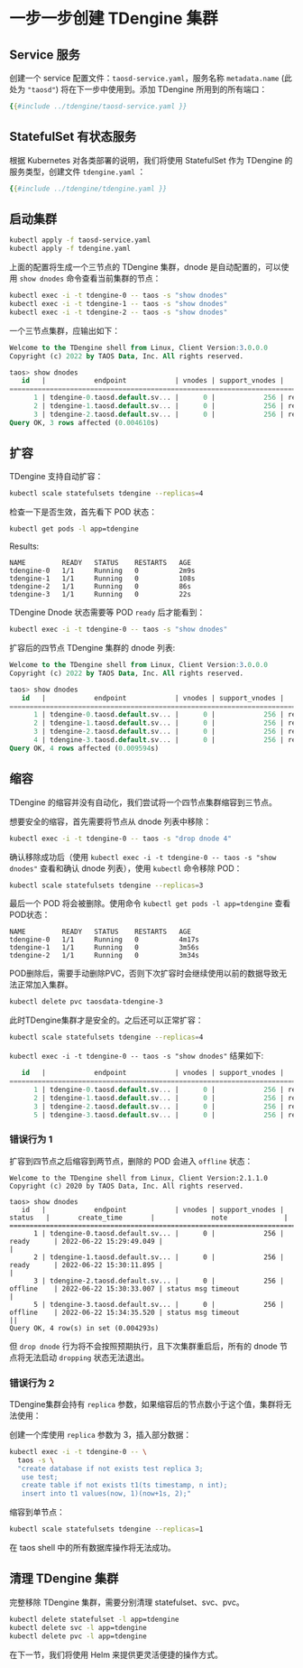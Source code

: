 # 一步一步创建 TDengine 集群

## Service 服务

创建一个 service 配置文件：`taosd-service.yaml`，服务名称 `metadata.name` (此处为 `"taosd"`) 将在下一步中使用到。添加 TDengine 所用到的所有端口：

```yaml
{{#include ../tdengine/taosd-service.yaml }}
```

## StatefulSet 有状态服务

根据 Kubernetes 对各类部署的说明，我们将使用 StatefulSet 作为 TDengine 的服务类型，创建文件 `tdengine.yaml` ：

```yaml
{{#include ../tdengine/tdengine.yaml }}
```

## 启动集群

```sh
kubectl apply -f taosd-service.yaml
kubectl apply -f tdengine.yaml
```

上面的配置将生成一个三节点的 TDengine 集群，dnode 是自动配置的，可以使用 `show dnodes` 命令查看当前集群的节点：

```sh
kubectl exec -i -t tdengine-0 -- taos -s "show dnodes"
kubectl exec -i -t tdengine-1 -- taos -s "show dnodes"
kubectl exec -i -t tdengine-2 -- taos -s "show dnodes"
```

一个三节点集群，应输出如下：

```sql
Welcome to the TDengine shell from Linux, Client Version:3.0.0.0
Copyright (c) 2022 by TAOS Data, Inc. All rights reserved.

taos> show dnodes
   id   |            endpoint            | vnodes | support_vnodes |   status   |       create_time       |              note              |
============================================================================================================================================
      1 | tdengine-0.taosd.default.sv... |      0 |            256 | ready      | 2022-06-22 15:29:49.049 |                                |
      2 | tdengine-1.taosd.default.sv... |      0 |            256 | ready      | 2022-06-22 15:30:11.895 |                                |
      3 | tdengine-2.taosd.default.sv... |      0 |            256 | ready      | 2022-06-22 15:30:33.007 |                                |
Query OK, 3 rows affected (0.004610s)
```

## 扩容

TDengine 支持自动扩容：

```sh
kubectl scale statefulsets tdengine --replicas=4
```

检查一下是否生效，首先看下 POD 状态：

```sh
kubectl get pods -l app=tdengine 
```

Results:

```text
NAME         READY   STATUS    RESTARTS   AGE
tdengine-0   1/1     Running   0          2m9s
tdengine-1   1/1     Running   0          108s
tdengine-2   1/1     Running   0          86s
tdengine-3   1/1     Running   0          22s
```

TDengine Dnode 状态需要等 POD `ready` 后才能看到：

```sh
kubectl exec -i -t tdengine-0 -- taos -s "show dnodes"
```

扩容后的四节点 TDengine 集群的 dnode 列表:

```sql
Welcome to the TDengine shell from Linux, Client Version:3.0.0.0
Copyright (c) 2022 by TAOS Data, Inc. All rights reserved.

taos> show dnodes
   id   |            endpoint            | vnodes | support_vnodes |   status   |       create_time       |              note              |
============================================================================================================================================
      1 | tdengine-0.taosd.default.sv... |      0 |            256 | ready      | 2022-06-22 15:29:49.049 |                                |
      2 | tdengine-1.taosd.default.sv... |      0 |            256 | ready      | 2022-06-22 15:30:11.895 |                                |
      3 | tdengine-2.taosd.default.sv... |      0 |            256 | ready      | 2022-06-22 15:30:33.007 |                                |
      4 | tdengine-3.taosd.default.sv... |      0 |            256 | ready      | 2022-06-22 15:31:36.204 |                                |
Query OK, 4 rows affected (0.009594s)
```

## 缩容

TDengine 的缩容并没有自动化，我们尝试将一个四节点集群缩容到三节点。

想要安全的缩容，首先需要将节点从 dnode 列表中移除：

```sh
kubectl exec -i -t tdengine-0 -- taos -s "drop dnode 4"
```

确认移除成功后（使用 `kubectl exec -i -t tdengine-0 -- taos -s "show dnodes"` 查看和确认 dnode 列表），使用 `kubectl` 命令移除 POD：

```sh
kubectl scale statefulsets tdengine --replicas=3
```

最后一个 POD 将会被删除。使用命令 `kubectl get pods -l app=tdengine` 查看POD状态：

```text
NAME         READY   STATUS    RESTARTS   AGE
tdengine-0   1/1     Running   0          4m17s
tdengine-1   1/1     Running   0          3m56s
tdengine-2   1/1     Running   0          3m34s
```

POD删除后，需要手动删除PVC，否则下次扩容时会继续使用以前的数据导致无法正常加入集群。

```sh
kubectl delete pvc taosdata-tdengine-3
```

此时TDengine集群才是安全的。之后还可以正常扩容：

```sh
kubectl scale statefulsets tdengine --replicas=4
```

`kubectl exec -i -t tdengine-0 -- taos -s "show dnodes"` 结果如下:

```sql
   id   |            endpoint            | vnodes | support_vnodes |   status   |       create_time       |              note              |
============================================================================================================================================
      1 | tdengine-0.taosd.default.sv... |      0 |            256 | ready      | 2022-06-22 15:29:49.049 |                                |
      2 | tdengine-1.taosd.default.sv... |      0 |            256 | ready      | 2022-06-22 15:30:11.895 |                                |
      3 | tdengine-2.taosd.default.sv... |      0 |            256 | ready      | 2022-06-22 15:30:33.007 |                                |
      5 | tdengine-3.taosd.default.sv... |      0 |            256 | ready      | 2022-06-22 15:34:35.520 |                                |
```

### 错误行为 1

扩容到四节点之后缩容到两节点，删除的 POD 会进入 `offline` 状态：

```text
Welcome to the TDengine shell from Linux, Client Version:2.1.1.0
Copyright (c) 2020 by TAOS Data, Inc. All rights reserved.

taos> show dnodes
   id   |            endpoint            | vnodes | support_vnodes |   status   |       create_time       |              note              |
============================================================================================================================================
      1 | tdengine-0.taosd.default.sv... |      0 |            256 | ready      | 2022-06-22 15:29:49.049 |                                |
      2 | tdengine-1.taosd.default.sv... |      0 |            256 | ready      | 2022-06-22 15:30:11.895 |                                |
      3 | tdengine-2.taosd.default.sv... |      0 |            256 | offline    | 2022-06-22 15:30:33.007 | status msg timeout             |
      5 | tdengine-3.taosd.default.sv... |      0 |            256 | offline    | 2022-06-22 15:34:35.520 | status msg timeout             ||
Query OK, 4 row(s) in set (0.004293s)
```

但 `drop dnode` 行为将不会按照预期执行，且下次集群重启后，所有的 dnode 节点将无法启动 `dropping` 状态无法退出。

### 错误行为 2

TDengine集群会持有 `replica` 参数，如果缩容后的节点数小于这个值，集群将无法使用：

创建一个库使用 `replica` 参数为 3，插入部分数据：

```sh
kubectl exec -i -t tdengine-0 -- \
  taos -s \
  "create database if not exists test replica 3;
   use test; 
   create table if not exists t1(ts timestamp, n int);
   insert into t1 values(now, 1)(now+1s, 2);"
```

缩容到单节点：

```sh
kubectl scale statefulsets tdengine --replicas=1
```

在 taos shell 中的所有数据库操作将无法成功。

## 清理 TDengine 集群

完整移除 TDengine 集群，需要分别清理 statefulset、svc、pvc。

```sh
kubectl delete statefulset -l app=tdengine
kubectl delete svc -l app=tdengine
kubectl delete pvc -l app=tdengine
```

在下一节，我们将使用 Helm 来提供更灵活便捷的操作方式。
